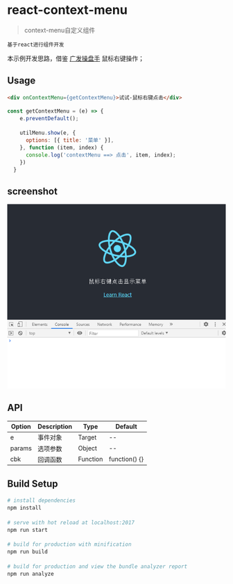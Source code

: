 # react-context-menu

> context-menu自定义组件

	基于react进行组件开发

本示例开发思路，借鉴 [广发操盘手](https://hippo.gf.com.cn/) 鼠标右键操作；

## Usage
```html
<div onContextMenu={getContextMenu}>试试-鼠标右键点击</div>
```

```js
const getContextMenu = (e) => {
    e.preventDefault();

    utilMenu.show(e, {
      options: [{ title: '菜单' }],
    }, function (item, index) {
      console.log('contextMenu ==> 点击', item, index);
    })
  }
```

## screenshot
![示例](./screenshot/GIF.gif)

## API

| Option | Description | Type | Default |
| --- | --- | --- | --- |
| e | 事件对象 | Target | -- |
| params | 选项参数 | Object | -- |
| cbk | 回调函数 | Function | function() {} |

## Build Setup

``` bash
# install dependencies
npm install

# serve with hot reload at localhost:2017
npm run start

# build for production with minification
npm run build

# build for production and view the bundle analyzer report
npm run analyze
```